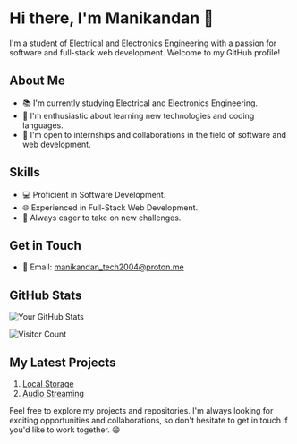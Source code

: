 # Hi there, I'm Manikandan 👋

I'm a student of Electrical and Electronics Engineering with a passion for software and full-stack web development. Welcome to my GitHub profile!

## About Me

- 📚 I'm currently studying Electrical and Electronics Engineering.
- 🌱 I'm enthusiastic about learning new technologies and coding languages.
- 💼 I'm open to internships and collaborations in the field of software and web development.

## Skills

- 💻 Proficient in Software Development.
- 🌐 Experienced in Full-Stack Web Development.
- 🚀 Always eager to take on new challenges.

## Get in Touch

- 📧 Email: [manikandan_tech2004@proton.me](mailto:manikandan_tech2004@proton.me)

## GitHub Stats

![Your GitHub Stats](https://github-readme-stats.vercel.app/api?username=manik6588&show_icons=true&theme=radical)

![Visitor Count](https://profile-counter.glitch.me/manik6588/count.svg)

## My Latest Projects

1. [Local Storage](https://github.com/manik6588/LocalStorage)
2. [Audio Streaming](https://github.com/manik6588/audio-streaming-project)

Feel free to explore my projects and repositories. I'm always looking for exciting opportunities and collaborations, so don't hesitate to get in touch if you'd like to work together. 😄


<!---
manik6588/manik6588 is a ✨ special ✨ repository because its `README.md` (this file) appears on your GitHub profile.
You can click the Preview link to take a look at your changes.
--->
